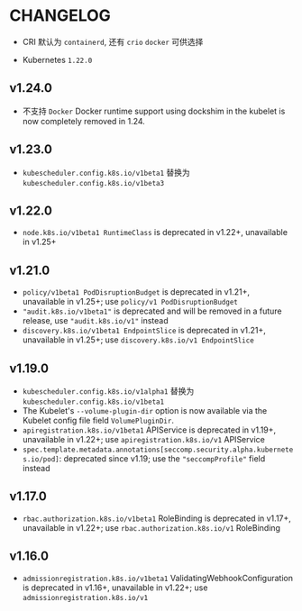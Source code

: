 # CHANGELOG

* CRI 默认为 `containerd`, 还有 `crio` `docker` 可供选择

* Kubernetes `1.22.0`

## v1.24.0

* 不支持 `Docker` Docker runtime support using dockshim in the kubelet is now completely removed in 1.24.

## v1.23.0

* `kubescheduler.config.k8s.io/v1beta1` 替换为 `kubescheduler.config.k8s.io/v1beta3`

## v1.22.0

* `node.k8s.io/v1beta1 RuntimeClass` is deprecated in v1.22+, unavailable in v1.25+

## v1.21.0

* `policy/v1beta1 PodDisruptionBudget` is deprecated in v1.21+, unavailable in v1.25+; use `policy/v1 PodDisruptionBudget`
* `"audit.k8s.io/v1beta1"` is deprecated and will be removed in a future release, use `"audit.k8s.io/v1"` instead
* `discovery.k8s.io/v1beta1 EndpointSlice` is deprecated in v1.21+, unavailable in v1.25+; use `discovery.k8s.io/v1 EndpointSlice`

## v1.19.0

* `kubescheduler.config.k8s.io/v1alpha1` 替换为 `kubescheduler.config.k8s.io/v1beta1`
* The Kubelet's `--volume-plugin-dir` option is now available via the Kubelet config file field `VolumePluginDir`.
* `apiregistration.k8s.io/v1beta1` APIService is deprecated in v1.19+, unavailable in v1.22+; use `apiregistration.k8s.io/v1` APIService
* `spec.template.metadata.annotations[seccomp.security.alpha.kubernetes.io/pod]`: deprecated since v1.19; use the `"seccompProfile"` field instead

## v1.17.0

* `rbac.authorization.k8s.io/v1beta1` RoleBinding is deprecated in v1.17+, unavailable in v1.22+; use `rbac.authorization.k8s.io/v1` RoleBinding

## v1.16.0

* `admissionregistration.k8s.io/v1beta1` ValidatingWebhookConfiguration is deprecated in v1.16+, unavailable in v1.22+; use `admissionregistration.k8s.io/v1`
